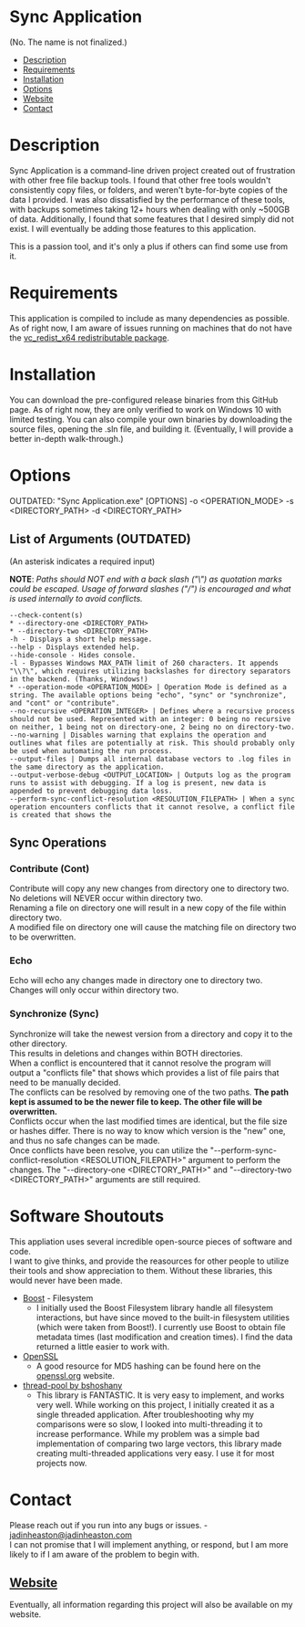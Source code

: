 # Sync Application
(No. The name is not finalized.)

- [Description](#description)
- [Requirements](#requirements)
- [Installation](#installation)
- [Options](#options)
- [Website](#website)
- [Contact](#contact)

# Description
Sync Application is a command-line driven project created out of frustration with other free file backup tools. I found that other free tools wouldn't consistently copy files, or folders, and weren't byte-for-byte copies of the data I provided. I was also dissatisfied by the performance of these tools, with backups sometimes taking 12+ hours when dealing with only ~500GB of data.
Additionally, I found that some features that I desired simply did not exist.
    I will eventually be adding those features to this application.


This is a passion tool, and it's only a plus if others can find some use from it.

# Requirements
This application is compiled to include as many dependencies as possible.
As of right now, I am aware of issues running on machines that do not have the [vc_redist_x64 redistributable package](https://docs.microsoft.com/en-us/cpp/windows/latest-supported-vc-redist?view=msvc-170).

# Installation
You can download the pre-configured release binaries from this GitHub page. As of right now, they are only verified to work on Windows 10 with limited testing.
You can also compile your own binaries by downloading the source files, opening the .sln file, and building it.
(Eventually, I will provide a better in-depth walk-through.)

# Options
OUTDATED: "Sync Application.exe" [OPTIONS] -o <OPERATION_MODE> -s <DIRECTORY_PATH> -d <DIRECTORY_PATH>  

## List of Arguments (OUTDATED)
(An asterisk indicates a required input)

**NOTE**: *Paths should NOT end with a back slash ("\\") as quotation marks could be escaped. Usage of forward slashes ("/") is encouraged and what is used internally to avoid conflicts.*
```
--check-content(s)
* --directory-one <DIRECTORY_PATH>
* --directory-two <DIRECTORY_PATH>
-h - Displays a short help message.
--help - Displays extended help.
--hide-console - Hides console.
-l - Bypasses Windows MAX_PATH limit of 260 characters. It appends "\\?\", which requires utilizing backslashes for directory separators in the backend. (Thanks, Windows!)
* --operation-mode <OPERATION_MODE> | Operation Mode is defined as a string. The available options being "echo", "sync" or "synchronize", and "cont" or "contribute".
--no-recursive <OPERATION_INTEGER> | Defines where a recursive process should not be used. Represented with an integer: 0 being no recursive on neither, 1 being not on directory-one, 2 being no on directory-two.
--no-warning | Disables warning that explains the operation and outlines what files are potentially at risk. This should probably only be used when automating the run process.
--output-files | Dumps all internal database vectors to .log files in the same directory as the application.
--output-verbose-debug <OUTPUT_LOCATION> | Outputs log as the program runs to assist with debugging. If a log is present, new data is appended to prevent debugging data loss.
--perform-sync-conflict-resolution <RESOLUTION_FILEPATH> | When a sync operation encounters conflicts that it cannot resolve, a conflict file is created that shows the 
```
## Sync Operations

### Contribute (Cont)
Contribute will copy any new changes from directory one to directory two.  
No deletions will NEVER occur within directory two.  
Renaming a file on directory one will result in a new copy of the file within directory two.  
A modified file on directory one will cause the matching file on directory two to be overwritten.
### Echo
Echo will echo any changes made in directory one to directory two.  
Changes will only occur within directory two.  

### Synchronize (Sync)
Synchronize will take the newest version from a directory and copy it to the other directory.  
This results in deletions and changes within BOTH directories.  
When a conflict is encountered that it cannot resolve the program will output a "conflicts file" that shows which provides a list of file pairs that need to be manually decided.  
The conflicts can be resolved by removing one of the two paths. **The path kept is assumed to be the newer file to keep. The other file will be overwritten.**  
Conflicts occur when the last modified times are identical, but the file size or hashes differ. There is no way to know which version is the "new" one, and thus no safe changes can be made.  
Once conflicts have been resolve, you can utilize the "--perform-sync-conflict-resolution <RESOLUTION_FILEPATH>" argument to perform the changes. The "--directory-one <DIRECTORY_PATH>" and "--directory-two <DIRECTORY_PATH>" arguments are still required.  

# Software Shoutouts
This appliation uses several incredible open-source pieces of software and code.  
I want to give thinks, and provide the reasources for other people to utilize their tools and show appreciation to them. Without these libraries, this would never have been made.
* [Boost](https://www.boost.org/) - Filesystem
    * I initially used the Boost Filesystem library handle all filesystem interactions, but have since moved to the built-in filesystem utilities (which were taken from Boost!). I currently use Boost to obtain file metadata times (last modification and creation times). I find the data returned a little easier to work with.
* [OpenSSL](https://www.openssl.org/)
    * A good resource for MD5 hashing can be found here on the [openssl.org](https://www.openssl.org/docs/man1.1.1/man3/MD5.html) website.
* [thread-pool by bshoshany](https://github.com/bshoshany/thread-pool)  
    * This library is FANTASTIC. It is very easy to implement, and works very well. While working on this project, I initially created it as a single threaded application. After troubleshooting why my comparisons were so slow, I looked into multi-threading it to increase performance. While my problem was a simple bad implementation of comparing two large vectors, this library made creating multi-threaded applications very easy. I use it for most projects now.  
# Contact
Please reach out if you run into any bugs or issues. - jadinheaston@jadinheaston.com  
I can not promise that I will implement anything, or respond, but I am more likely to if I am aware of the problem to begin with.

## [Website](https://www.jadinheaston.com/)
Eventually, all information regarding this project will also be available on my website.
